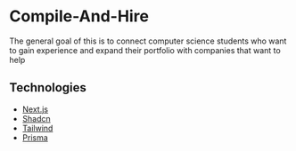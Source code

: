 # Compile-And-Hire

The general goal of this is to connect computer science students who want to gain experience and expand their portfolio with companies that want to help

  
## Technologies
- [Next.js](https://nextjs.org/)
- [Shadcn](https://ui.shadcn.com/)
- [Tailwind](https://tailwindcss.com/)
- [Prisma](https://www.prisma.io/)
